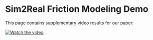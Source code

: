 # Sim2Real Friction Modeling Demo

This page contains supplementary video results for our paper:

[![Watch the video](https://img.youtube.com/vi/8LG_0xzByDA/0.jpg)](https://www.youtube.com/watch?v=8LG_0xzByDA)
